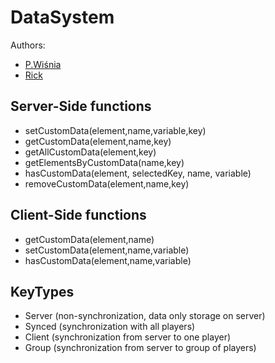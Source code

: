 # DataSystem
Authors: 
- [P.Wiśnia](https://github.com/PWisniaNE)
- [Rick](https://github.com/httpRick/)

## Server-Side functions
- setCustomData(element,name,variable,key)
- getCustomData(element,name,key)
- getAllCustomData(element,key)
- getElementsByCustomData(name,key)
- hasCustomData(element, selectedKey, name, variable)
- removeCustomData(element,name,key)

## Client-Side functions
- getCustomData(element,name)
- setCustomData(element,name,variable)
- hasCustomData(element,name,variable)

## KeyTypes
- Server (non-synchronization, data only storage on server)
- Synced (synchronization with all players)
- Client (synchronization from server to one player)
- Group (synchronization from server to group of players)
